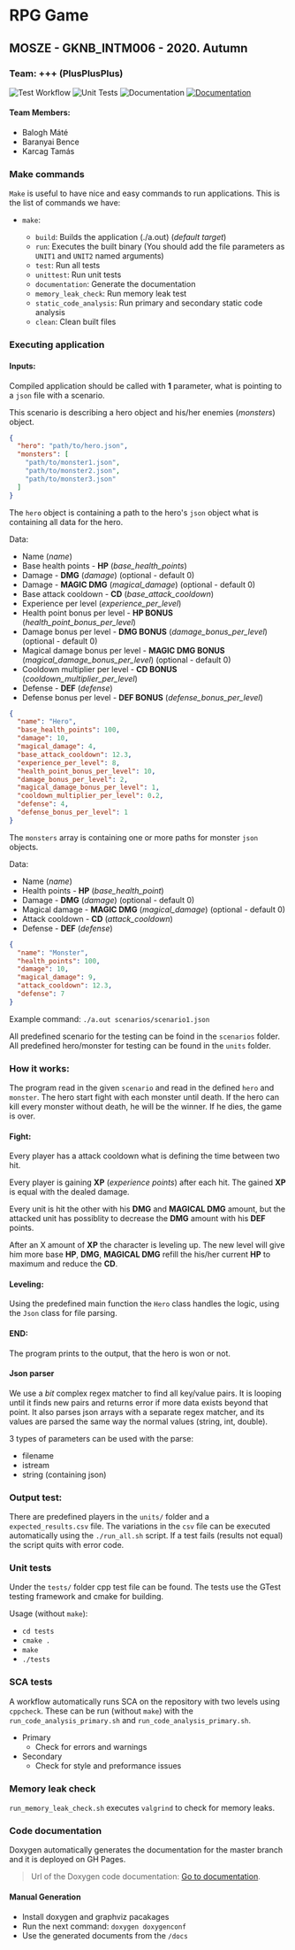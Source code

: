 # RPG Game

## MOSZE - GKNB_INTM006 - 2020. Autumn

### Team: +++ (PlusPlusPlus)

![Test Workflow](https://github.com/Teaching-projects/SZE-MOSZE-2020-plusplusplus/workflows/Test%20Workflow/badge.svg)
![Unit Tests](https://github.com/Teaching-projects/SZE-MOSZE-2020-plusplusplus/workflows/Unit%20Tests/badge.svg)
![Documentation](https://github.com/Teaching-projects/SZE-MOSZE-2020-plusplusplus/workflows/Documentation%20workflow/badge.svg)
[![Documentation](https://img.shields.io/badge/Documentation-Here!-blue)](https://teaching-projects.github.io/SZE-MOSZE-2020-plusplusplus/)

#### Team Members:

- Balogh Máté
- Baranyai Bence
- Karcag Tamás

### Make commands

`Make` is useful to have nice and easy commands to run applications. This is the list of commands we have:

- `make`:

  - `build`: Builds the application (./a.out) (_default target_)
  - `run`: Executes the built binary (You should add the file parameters as `UNIT1` and `UNIT2` named arguments)
  - `test`: Run all tests
  - `unittest`: Run unit tests
  - `documentation`: Generate the documentation
  - `memory_leak_check`: Run memory leak test
  - `static_code_analysis`: Run primary and secondary static code analysis
  - `clean`: Clean built files

### Executing application

#### Inputs:

Compiled application should be called with **1** parameter, what is pointing to a `json` file with a scenario.

This scenario is describing a hero object and his/her enemies (_monsters_) object.

```json
{
  "hero": "path/to/hero.json",
  "monsters": [
    "path/to/monster1.json",
    "path/to/monster2.json",
    "path/to/monster3.json"
  ]
}
```

The `hero` object is containing a path to the hero's `json` object what is containing all data for the hero.

Data:

- Name (_name_)
- Base health points - **HP** (_base_health_points_)
- Damage - **DMG** (_damage_) (optional - default 0)
- Damage - **MAGIC DMG** (_magical_damage_) (optional - default 0)
- Base attack cooldown - **CD** (_base_attack_cooldown_)
- Experience per level (_experience_per_level_)
- Health point bonus per level - **HP BONUS** (_health_point_bonus_per_level_)
- Damage bonus per level - **DMG BONUS** (_damage_bonus_per_level_) (optional - default 0)
- Magical damage bonus per level - **MAGIC DMG BONUS** (_magical_damage_bonus_per_level_) (optional - default 0)
- Cooldown multiplier per level - **CD BONUS** (_cooldown_multiplier_per_level_)
- Defense - **DEF** (_defense_)
- Defense bonus per level - **DEF BONUS** (_defense_bonus_per_level_)

```json
{
  "name": "Hero",
  "base_health_points": 100,
  "damage": 10,
  "magical_damage": 4,
  "base_attack_cooldown": 12.3,
  "experience_per_level": 8,
  "health_point_bonus_per_level": 10,
  "damage_bonus_per_level": 2,
  "magical_damage_bonus_per_level": 1,
  "cooldown_multiplier_per_level": 0.2,
  "defense": 4,
  "defense_bonus_per_level": 1
}
```

The `monsters` array is containing one or more paths for monster `json` objects.

Data:

- Name (_name_)
- Health points - **HP** (_base_health_point_)
- Damage - **DMG** (_damage_) (optional - default 0)
- Magical damage - **MAGIC DMG** (_magical_damage_) (optional - default 0)
- Attack cooldown - **CD** (_attack_cooldown_)
- Defense - **DEF** (_defense_)

```json
{
  "name": "Monster",
  "health_points": 100,
  "damage": 10,
  "magical_damage": 9,
  "attack_cooldown": 12.3,
  "defense": 7
}
```

Example command: `./a.out scenarios/scenario1.json`

All predefined scenario for the testing can be foind in the `scenarios` folder.
All predefined hero/monster for testing can be found in the `units` folder.

### How it works:

The program read in the given `scenario` and read in the defined `hero` and `monster`.
The hero start fight with each monster until death.
If the hero can kill every monster without death, he will be the winner. If he dies, the game is over.

#### Fight:

Every player has a attack cooldown what is defining the time between two hit.

Every player is gaining **XP** (_experience points_) after each hit. The gained **XP** is equal with the dealed damage.

Every unit is hit the other with his **DMG** and **MAGICAL DMG** amount, but the attacked unit has possiblity to decrease the **DMG** amount with his **DEF** points.

After an X amount of **XP** the character is leveling up. The new level will give him more base **HP**, **DMG**, **MAGICAL DMG** refill the his/her current **HP** to maximum and reduce the **CD**.

#### Leveling:

Using the predefined main function the `Hero` class handles the logic, using the `Json` class for file parsing.

#### END:

The program prints to the output, that the hero is won or not.

#### Json parser

We use a _bit_ complex regex matcher to find all key/value pairs. It is looping until it finds new pairs and returns error if more data exists beyond that point. It also parses json arrays with a separate regex matcher, and its values are parsed the same way the normal values (string, int, double).

3 types of parameters can be used with the parse:

- filename
- istream
- string (containing json)

### Output test:

There are predefined players in the `units/` folder and a `expected_results.csv` file. The variations in the `csv` file can be executed automatically using the `./run_all.sh` script. If a test fails (results not equal) the script quits with error code.

### Unit tests

Under the `tests/` folder cpp test file can be found. The tests use the GTest testing framework and cmake for building.

Usage (without `make`):

- `cd tests`
- `cmake .`
- `make`
- `./tests`

### SCA tests

A workflow automatically runs SCA on the repository with two levels using `cppcheck`. These can be run (without `make`) with the `run_code_analysis_primary.sh` and `run_code_analysis_primary.sh`.

- Primary
  - Check for errors and warnings
- Secondary
  - Check for style and preformance issues

### Memory leak check

`run_memory_leak_check.sh` executes `valgrind` to check for memory leaks.

### Code documentation

Doxygen automatically generates the documentation for the master branch and it is deployed on GH Pages.

> Url of the Doxygen code documentation: [Go to documentation](https://teaching-projects.github.io/SZE-MOSZE-2020-plusplusplus/).

#### Manual Generation

- Install doxygen and graphviz pacakages
- Run the next command: `doxygen doxygenconf`
- Use the generated documents from the `/docs`
